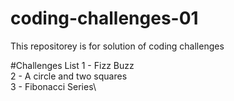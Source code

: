 # coding-challenges-01
This repositorey is for solution of coding challenges

#Challenges List
1 - Fizz Buzz\
2 - A circle and two squares\
3 - Fibonacci Series\
